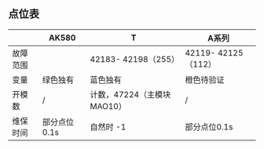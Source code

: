 ## 点位表

|          | AK580        | T                           | A系列               |
| -------- | ------------ | --------------------------- | ------------------- |
| 故障范围 |              | 42183- 42198（255）         | 42119- 42125（112） |
| 变量     | 绿色独有     | 蓝色独有                    | 橙色待验证          |
| 开模数   | /            | 计数，47224（主模块 MAO10） | /                   |
| 维保时间 | 部分点位0.1s | 自然时 -1                   | 部分点位0.1s        |


